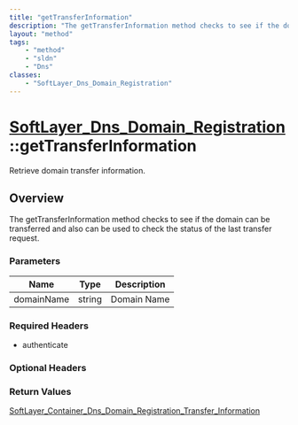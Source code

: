 ```yaml
---
title: "getTransferInformation"
description: "The getTransferInformation method checks to see if the domain can be transferred and also can be used to check the statu... "
layout: "method"
tags:
    - "method"
    - "sldn"
    - "Dns"
classes:
    - "SoftLayer_Dns_Domain_Registration"
---
```

# [SoftLayer_Dns_Domain_Registration](/reference/services/SoftLayer_Dns_Domain_Registration)::getTransferInformation

Retrieve domain transfer information.


## Overview 
The getTransferInformation method checks to see if the domain can be transferred and also can be used to check the status of the last transfer request. 

### Parameters 
|Name | Type | Description |
| --- | --- | --- |
|domainName| string| Domain Name|


### Required Headers
* authenticate

### Optional Headers

### Return Values
<a href='/reference/datatypes/SoftLayer_Container_Dns_Domain_Registration_Transfer_Information'>SoftLayer_Container_Dns_Domain_Registration_Transfer_Information </a>

